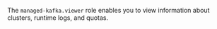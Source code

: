 The `managed-kafka.viewer` role enables you to view information about clusters, runtime logs, and quotas.
